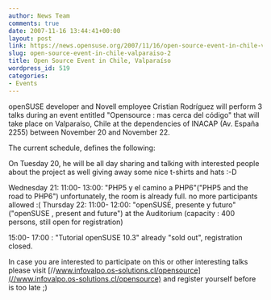 ```yaml
---
author: News Team
comments: true
date: 2007-11-16 13:44:41+00:00
layout: post
link: https://news.opensuse.org/2007/11/16/open-source-event-in-chile-valparaiso-2/
slug: open-source-event-in-chile-valparaiso-2
title: Open Source Event in Chile, Valparaíso
wordpress_id: 519
categories:
- Events
---
```


openSUSE developer and Novell employee Cristian Rodríguez will perform 3 talks during an event entitled "Opensource : mas cerca del código" that will take place on Valparaíso, Chile at the dependencies of INACAP (Av. España 2255) between November 20 and November 22. 

The current schedule, defines the following:

On Tuesday 20,  he will be all day sharing and talking with interested people about the project as well giving away some nice t-shirts and hats :-D

Wednesday 21:
11:00- 13:00: "PHP5 y el camino a PHP6"("PHP5 and the road to PHP6") unfortunately, the room is already full. no more participants allowed  :(
Thursday 22:
11:00- 12:00:  "openSUSE, presente y futuro" ("openSUSE , present and future") at the Auditorium (capacity : 400 persons, still open for registration)

15:00- 17:00 : "Tutorial openSUSE 10.3" already "sold out", registration closed.

In case you are interested to participate on this or other interesting talks please visit [//www.infovalpo.os-solutions.cl/opensource](//www.infovalpo.os-solutions.cl/opensource) and register yourself before is too late ;)
